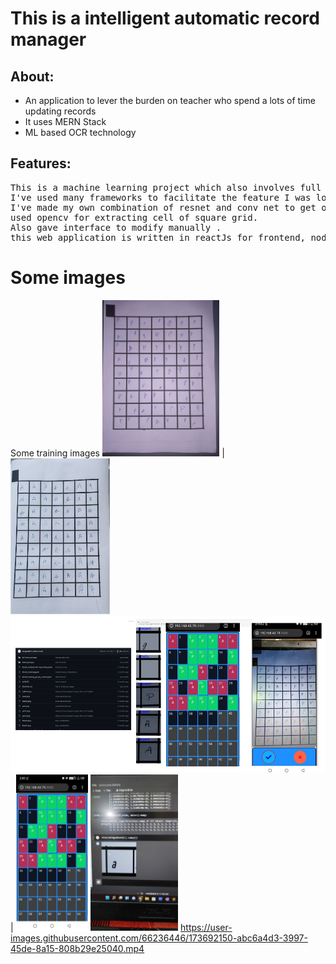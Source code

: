 <h1>This is a intelligent automatic record manager </h1>
<h2>About:</h2>
<ul>
  <li>An application to lever the burden on teacher who spend a lots of time updating records</li>
  <li>It uses MERN Stack</li>
  <li> ML based OCR technology</li>
 </ul>

<h2>Features:</h2>
<pre>
This is a machine learning project which also involves full stack web development .
I've used many frameworks to facilitate the feature I was looking for.
I've made my own combination of resnet and conv net to get optimized size and best prediction.
used opencv for extracting cell of square grid. 
Also gave interface to modify manually .
this web application is written in reactJs for frontend, nodeJs or backend and python for machine learning . 
</pre>

<h1>Some images</h1>
<figures>
  <caption>
    Some training images
  </caption>
<img src="trainingImages/priyaP.jpeg"  alt="not found" height="250px"> | <img src="trainingImages/handA.png"  alt="not found" height="250px">
  <img src="viPic/cols.jpeg"  alt="not found" height="250px"> | <img src="viPic/grid.jpeg"  alt="not found" height="250px">
  <img src="viPic/training.jpeg"  alt="not found" height="250px">
  </figures
 



https://user-images.githubusercontent.com/66236446/173692150-abc6a4d3-3997-45de-8a15-808b29e25040.mp4

